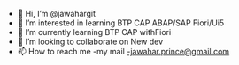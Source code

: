 - 👋 Hi, I’m @jawahargit
- 👀 I’m interested in learning BTP CAP ABAP/SAP Fiori/Ui5
- 🌱 I’m currently learning BTP CAP withFiori
- 💞️ I’m looking to collaborate on New dev
- 📫 How to reach me -my mail -jawahar.prince@gmail.com

<!---
jawahargit/jawahargit is a ✨ special ✨ repository because its `README.md` (this file) appears on your GitHub profile.
You can click the Preview link to take a look at your changes.
--->
